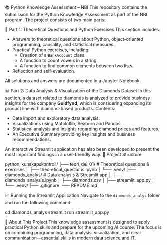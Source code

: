📚 Python Knowledge Assessment – NBI
This repository contains the submission for the Python Knowledge Assessment as part of the NBI program. The project consists of two main parts:

🚀 Part 1: Theoretical Questions and Python Exercises
This section includes:
- Answers to theoretical questions about Python, object-oriented programming, causality, and statistical measures.
- Practical Python exercises, including:
    - Creation of a `BankAccount` class.
    - A function to count vowels in a string.
    - A function to find common elements between two lists.
- Reflection and self-evaluation.

All solutions and answers are documented in a Jupyter Notebook.

📊 Part 2: Data Analysis & Visualization of the Diamonds Dataset
In this section, a dataset related to diamonds is analyzed to provide business insights for the company **Guldfynd**, which is considering expanding its product line with diamond-based products.
Contents:
- Data import and exploratory data analysis.
- Visualizations using Matplotlib, Seaborn and Pandas.
- Statistical analysis and insights regarding diamond prices and features.
- An Executive Summary providing key insights and business recommendations.

An interactive Streamlit application has also been developed to present the most important findings in a user-friendly way.
📂 Project Structure

python_kunskapskontroll/
├── teori_del_01/ # Theoretical questions & exercises
│ ├── theoretical_questions.ipynb
│ └── .venv/
├── diamonds_analys/ # Data analysis & Streamlit app
│ ├── diamonds_analysis.ipynb
│ ├── diamonds.csv
│ ├── streamlit_app.py
│ └── .venv/
├── .gitignore
└── README.md

📈 Running the Streamlit Application
Navigate to the `diamonds_analys` folder and run the following command:

cd diamonds_analys
streamlit run streamlit_app.py

🧠 About This Project
This knowledge assessment is designed to apply practical Python skills and prepare for the upcoming AI course. The focus is on combining programming, data analysis, visualization, and clear communication—essential skills in modern data science and IT.
